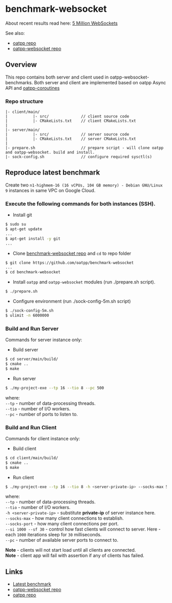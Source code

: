 # benchmark-websocket

About recent results read here: [5 Million WebSockets](https://oatpp.io/benchmark/websocket/5-million/)

See also:
- [oatpp repo](https://github.com/oatpp/oatpp)  
- [oatpp-websocket repo](https://github.com/oatpp/oatpp-websocket)

## Overview

This repo contains both server and client used in oatpp-websocket-benchmarks. 
Both server and client are implemented based on oatpp Async API and [oatpp-coroutines](https://oatpp.io/docs/oatpp-coroutines/)

### Repo structure

```
|- client/main/
|           |- src/              // client source code
|           |- CMakeLists.txt    // client CMakeLists.txt
|
|- server/main/
|           |- src/              // server source code
|           |- CMakeLists.txt    // server CMakeLists.txt
|
|- prepare.sh                    // prepare script - will clone oatpp and oatpp-websocket. build and install.
|- sock-config.sh                // configure required sysctl(s)
```

## Reproduce latest benchmark

Create two `n1-highmem-16 (16 vCPUs, 104 GB memory) - Debian GNU/Linux 9` instances in same VPC on Google Cloud.

### Execute the following commands for both instances (SSH).

- Install git

```bash
$ sudo su
$ apt-get update
...
$ apt-get install -y git
...
```

- Clone [benchmark-websocket repo](https://github.com/oatpp/benchmark-websocket) and `cd` to repo folder 

```bash
$ git clone https://github.com/oatpp/benchmark-websocket
...
$ cd benchmark-websocket
```

- Install `oatpp` and `oatpp-websocket` modules (run ./prepare.sh script).

```bash
$ ./prepare.sh
```

- Configure environment (run ./sock-config-5m.sh script)

```bash
$ ./sock-config-5m.sh
$ ulimit -n 6000000
```

### Build and Run Server

Commands for server instance only:

- Build server

```bash
$ cd server/main/build/
$ cmake ..
$ make
```

- Run server

```bash
$ ./my-project-exe --tp 16 --tio 8 --pc 500
```
where:  
`--tp` - number of data-processing threads.  
`--tio` - number of I/O workers.  
`--pc` - number of ports to listen to.

### Build and Run Client

Commands for client instance only:

- Build client

```bash
$ cd client/main/build/
$ cmake ..
$ make
```

- Run client

```bash
$ ./my-project-exe --tp 16 --tio 8 -h <server-private-ip> --socks-max 5000000 --socks-port 10000 --si 1000 --sf 30 --pc 500
```
where:  
`--tp` - number of data-processing threads.  
`--tio` - number of I/O workers.  
`-h <server-private-ip>` - substitute **private-ip** of server instance here.  
`--socks-max` - how many client connections to establish.  
`--socks-port` - how many client connections per port.  
`--si 1000 --sf 30` - control how fast clients will connect to server. Here - each `1000` iterations sleep for `30` milliseconds.  
`--pc` - number of available server ports to connect to. 

**Note** - clients will not start load until all clients are connected.  
**Note** - client app will fail with assertion if any of clients has failed.

## Links

- [Latest benchmark](https://oatpp.io/benchmark/websocket/5-million/)
- [oatpp-websocket repo](https://github.com/oatpp/oatpp-websocket)
- [oatpp repo](https://github.com/oatpp/oatpp)

